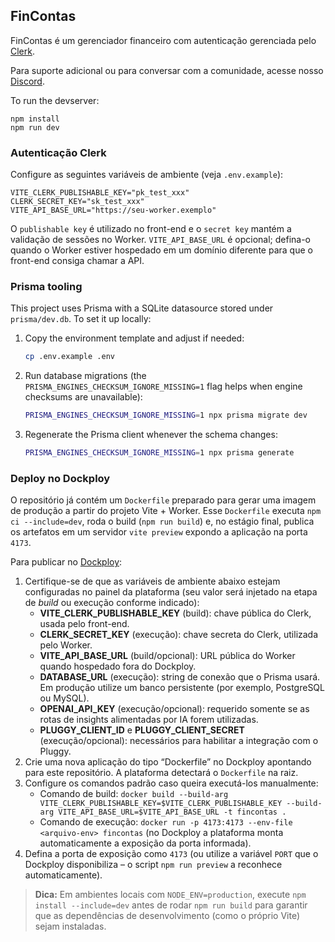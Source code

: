## FinContas

FinContas é um gerenciador financeiro com autenticação gerenciada pelo [Clerk](https://clerk.com).

Para suporte adicional ou para conversar com a comunidade, acesse nosso [Discord](https://discord.gg/shDEGBSe2d).

To run the devserver:
```
npm install
npm run dev
```

### Autenticação Clerk

Configure as seguintes variáveis de ambiente (veja `.env.example`):

```
VITE_CLERK_PUBLISHABLE_KEY="pk_test_xxx"
CLERK_SECRET_KEY="sk_test_xxx"
VITE_API_BASE_URL="https://seu-worker.exemplo"
```

O `publishable key` é utilizado no front-end e o `secret key` mantém a validação de sessões no Worker.
`VITE_API_BASE_URL` é opcional; defina-o quando o Worker estiver hospedado em um domínio diferente para que o front-end consiga chamar a API.

### Prisma tooling

This project uses Prisma with a SQLite datasource stored under `prisma/dev.db`. To set it up locally:

1. Copy the environment template and adjust if needed:
   ```bash
   cp .env.example .env
   ```
2. Run database migrations (the `PRISMA_ENGINES_CHECKSUM_IGNORE_MISSING=1` flag helps when engine checksums are unavailable):
   ```bash
   PRISMA_ENGINES_CHECKSUM_IGNORE_MISSING=1 npx prisma migrate dev
   ```
3. Regenerate the Prisma client whenever the schema changes:
   ```bash
   PRISMA_ENGINES_CHECKSUM_IGNORE_MISSING=1 npx prisma generate
   ```

### Deploy no Dockploy

O repositório já contém um `Dockerfile` preparado para gerar uma imagem de produção a partir do projeto Vite + Worker. Esse `Dockerfile`
executa `npm ci --include=dev`, roda o build (`npm run build`) e, no estágio final, publica os artefatos em um servidor `vite preview`
expondo a aplicação na porta `4173`.

Para publicar no [Dockploy](https://app.dockploy.io):

1. Certifique-se de que as variáveis de ambiente abaixo estejam configuradas no painel da plataforma (seu valor será injetado na etapa de *build* ou execução conforme indicado):
   - **VITE_CLERK_PUBLISHABLE_KEY** (build): chave pública do Clerk, usada pelo front-end.
   - **CLERK_SECRET_KEY** (execução): chave secreta do Clerk, utilizada pelo Worker.
   - **VITE_API_BASE_URL** (build/opcional): URL pública do Worker quando hospedado fora do Dockploy.
   - **DATABASE_URL** (execução): string de conexão que o Prisma usará. Em produção utilize um banco persistente (por exemplo, PostgreSQL ou MySQL).
   - **OPENAI_API_KEY** (execução/opcional): requerido somente se as rotas de insights alimentadas por IA forem utilizadas.
   - **PLUGGY_CLIENT_ID** e **PLUGGY_CLIENT_SECRET** (execução/opcional): necessários para habilitar a integração com o Pluggy.
2. Crie uma nova aplicação do tipo “Dockerfile” no Dockploy apontando para este repositório. A plataforma detectará o `Dockerfile` na raiz.
3. Configure os comandos padrão caso queira executá-los manualmente:
   - Comando de build: `docker build --build-arg VITE_CLERK_PUBLISHABLE_KEY=$VITE_CLERK_PUBLISHABLE_KEY --build-arg VITE_API_BASE_URL=$VITE_API_BASE_URL -t fincontas .`
   - Comando de execução: `docker run -p 4173:4173 --env-file <arquivo-env> fincontas` (no Dockploy a plataforma monta automaticamente a exposição da porta informada).
4. Defina a porta de exposição como `4173` (ou utilize a variável `PORT` que o Dockploy disponibiliza – o script `npm run preview` a reconhece automaticamente).

> **Dica:** Em ambientes locais com `NODE_ENV=production`, execute `npm install --include=dev` antes de rodar `npm run build` para garantir que as dependências de desenvolvimento (como o próprio Vite) sejam instaladas.
